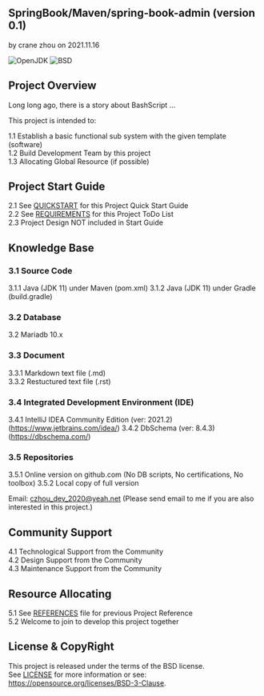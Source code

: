 
SpringBook/Maven/spring-book-admin
(version 0.1)
-------------------------------
by crane zhou on 2021.11.16

![OpenJDK](https://img.shields.io/badge/OpenJDK-11-yellow.svg)
![BSD](https://img.shields.io/badge/License-BSD3-blue.svg)


## Project Overview

Long long ago, there is a story about BashScript ...  

This project is intended to:  

1.1 Establish a basic functional sub system with the given template (software)  
1.2 Build Development Team by this project  
1.3 Allocating Global Resource (if possible)   

## Project Start Guide

2.1 See [QUICKSTART](doc/QUICKSTART.md) for this Project Quick Start Guide  
2.2 See [REQUIREMENTS](doc/REQUIREMENTS.md) for this Project ToDo List  
2.3 Project Design NOT included in Start Guide  


## Knowledge Base

### 3.1 Source Code
3.1.1 Java (JDK 11) under Maven (pom.xml)
3.1.2 Java (JDK 11) under Gradle (build.gradle)

### 3.2 Database
3.2 Mariadb 10.x 

### 3.3 Document
3.3.1 Markdown text file (.md)  
3.3.2 Restuctured text file (.rst)

### 3.4 Integrated Development Environment (IDE)
3.4.1 IntelliJ IDEA Community Edition (ver: 2021.2)
        (https://www.jetbrains.com/idea/)
3.4.2 DbSchema (ver: 8.4.3)
        (https://dbschema.com/)

### 3.5 Repositories
3.5.1 Online version on github.com 
        (No DB scripts, No certifications, No toolbox)
3.5.2 Local copy of full version

Email: czhou_dev_2020@yeah.net 
(Please send email to me if you are also interested in this project.)

## Community Support

4.1 Technological Support from the Community   
4.2 Design Support from the Community   
4.3 Maintenance Support from the Community   

## Resource Allocating

5.1 See [REFERENCES](doc/REFERENCES.md) file for previous Project Reference  
5.2 Welcome to join to develop this project together 

## License & CopyRight

This project is released under the terms of the BSD license.  
See [LICENSE](LICENSE.txt) for more information or see:  
https://opensource.org/licenses/BSD-3-Clause.  
